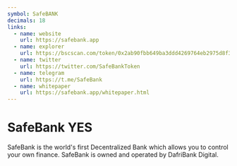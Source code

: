 ```yaml
---
symbol: SafeBANK
decimals: 18
links:
  - name: website
    url: https://safebank.app
  - name: explorer
    url: https://bscscan.com/token/0x2ab90fbb649ba3ddd4269764eb2975d8f32b7b5a
  - name: twitter
    url: https://twitter.com/SafeBankToken
  - name: telegram
    url: https://t.me/SafeBank
  - name: whitepaper
    url: https://safebank.app/whitepaper.html
---
```


# SafeBank YES

SafeBank is the world's first Decentralized Bank which allows you to control your own finance. SafeBank is owned and operated by DafriBank Digital.
